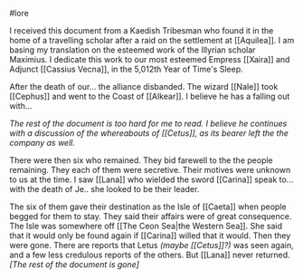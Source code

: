 #lore 

I received this document from a Kaedish Tribesman who found it in the home of a travelling scholar after a raid on the settlement at [[Aquilea]]. I am basing my translation on the esteemed work of the Illyrian scholar Maximius. I dedicate this work to our most esteemed Empress [[Xaira]] and Adjunct [[Cassius Vecna]], in the 5,012th Year of Time's Sleep.

After the death of our... the alliance disbanded. The wizard [[Nale]] took [[Cephus]] and went to the Coast of [[Alkear]]. I believe he has a falling out with...

_The rest of the document is too hard for me to read. I believe he continues with a discussion of the whereabouts of [[Cetus]], as its bearer left the the company as well._

There were then six who remained. They bid farewell to the the people remaining. They each of them were secretive. Their motives were unknown to us at the time. I saw [[Lana]] who wielded the sword [[Carina]] speak to... with the death of Je.. she looked to be their leader.

The six of them gave their destination as the Isle of [[Caeta]] when people begged for them to stay. They said their affairs were of great consequence. The Isle was somewhere off [[The Ceon Sea|the Western Sea]]. She said that it would only be
found again if [[Carina]] willed that it would. Then they were gone. There are reports that Letus *(maybe [[Cetus]]?)* was seen again, and a few less credulous reports of the others. But [[Lana]] never returned.
_[The rest of the document is gone]_